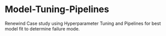 # Model-Tuning-Pipelines
Renewind Case study using Hyperparameter Tuning and Pipelines for best model fit to determine failure mode.
